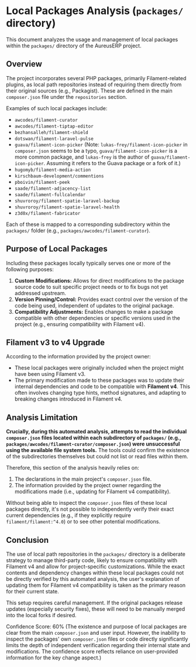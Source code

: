 # Local Packages Analysis (`packages/` directory)

This document analyzes the usage and management of local packages within the `packages/` directory of the AureusERP project.

## Overview

The project incorporates several PHP packages, primarily Filament-related plugins, as local path repositories instead of requiring them directly from their original sources (e.g., Packagist). These are defined in the main `composer.json` file under the `repositories` section.

Examples of such local packages include:

*   `awcodes/filament-curator`
*   `awcodes/filament-tiptap-editor`
*   `bezhansalleh/filament-shield`
*   `dotswan/filament-laravel-pulse`
*   `guava/filament-icon-picker` (Note: `lukas-frey/filament-icon-picker` in `composer.json` seems to be a typo, `guava/filament-icon-picker` is a more common package, and `lukas-frey` is the author of `guava/filament-icon-picker`. Assuming it refers to the Guava package or a fork of it.)
*   `hugomyb/filament-media-action`
*   `kirschbaum-development/commentions`
*   `pboivin/filament-peek`
*   `saade/filament-adjacency-list`
*   `saade/filament-fullcalendar`
*   `shuvroroy/filament-spatie-laravel-backup`
*   `shuvroroy/filament-spatie-laravel-health`
*   `z3d0x/filament-fabricator`

Each of these is mapped to a corresponding subdirectory within the `packages/` folder (e.g., `packages/awcodes/filament-curator`).

## Purpose of Local Packages

Including these packages locally typically serves one or more of the following purposes:

1.  **Custom Modifications:** Allows for direct modifications to the package source code to suit specific project needs or to fix bugs not yet addressed upstream.
2.  **Version Pinning/Control:** Provides exact control over the version of the code being used, independent of updates to the original package.
3.  **Compatibility Adjustments:** Enables changes to make a package compatible with other dependencies or specific versions used in the project (e.g., ensuring compatibility with Filament v4).

## Filament v3 to v4 Upgrade

According to the information provided by the project owner:

*   These local packages were originally included when the project might have been using Filament v3.
*   The primary modification made to these packages was to update their internal dependencies and code to be compatible with **Filament v4**. This often involves changing type hints, method signatures, and adapting to breaking changes introduced in Filament v4.

## Analysis Limitation

**Crucially, during this automated analysis, attempts to read the individual `composer.json` files located within each subdirectory of `packages/` (e.g., `packages/awcodes/filament-curator/composer.json`) were unsuccessful using the available file system tools.** The tools could confirm the existence of the subdirectories themselves but could not list or read files within them.

Therefore, this section of the analysis heavily relies on:

1.  The declarations in the main project's `composer.json` file.
2.  The information provided by the project owner regarding the modifications made (i.e., updating for Filament v4 compatibility).

Without being able to inspect the `composer.json` files of these local packages directly, it's not possible to independently verify their exact current dependencies (e.g., if they explicitly require `filament/filament:^4.0`) or to see other potential modifications.

## Conclusion

The use of local path repositories in the `packages/` directory is a deliberate strategy to manage third-party code, likely to ensure compatibility with Filament v4 and allow for project-specific customizations. While the exact contents and dependency changes within these local packages could not be directly verified by this automated analysis, the user's explanation of updating them for Filament v4 compatibility is taken as the primary reason for their current state.

This setup requires careful management. If the original packages release updates (especially security fixes), these will need to be manually merged into the local forks if desired.

Confidence Score: 60% (The existence and purpose of local packages are clear from the main `composer.json` and user input. However, the inability to inspect the packages' own `composer.json` files or code directly significantly limits the depth of independent verification regarding their internal state and modifications. The confidence score reflects reliance on user-provided information for the key change aspect.)
```
